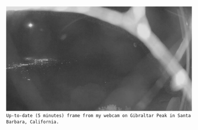 ![](https://raw.githubusercontent.com/raylas/raylas/master/frame.jpg)
`Up-to-date (5 minutes) frame from my webcam on Gibraltar Peak in Santa Barbara, California.`
